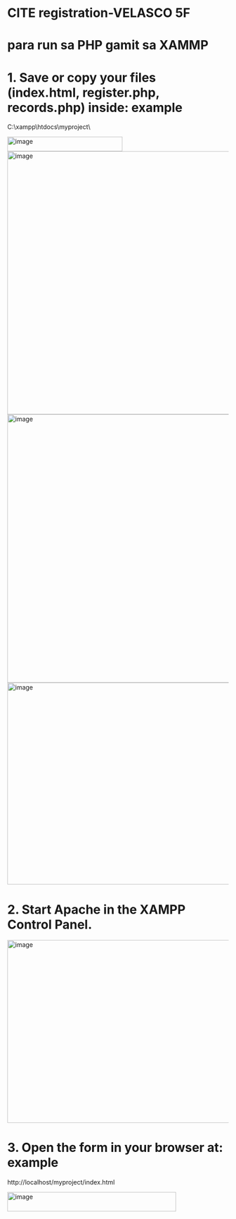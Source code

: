 # CITE registration-VELASCO 5F

# para run sa PHP gamit sa XAMMP 

# 1. Save or copy your files (index.html, register.php, records.php) inside: example
C:\xampp\htdocs\myproject\

<img width="262" height="33" alt="image" src="https://github.com/user-attachments/assets/c09fe4cf-f376-4c44-81a0-594a565129cc" />

<img width="1053" height="597" alt="image" src="https://github.com/user-attachments/assets/bafefae3-6ddd-4033-b041-4b8f6d02b295" />

<img width="892" height="609" alt="image" src="https://github.com/user-attachments/assets/3ae23663-bf65-46ed-be53-08f360fb45e6" />

<img width="814" height="458" alt="image" src="https://github.com/user-attachments/assets/792d4a61-dd38-43b5-991d-52e12d618861" />


# 2. Start Apache in the XAMPP Control Panel.

<img width="669" height="415" alt="image" src="https://github.com/user-attachments/assets/4901b4c9-1627-4ce9-a2a0-15920aa0aad5" />


# 3. Open the form in your browser at: example
http://localhost/myproject/index.html

<img width="384" height="44" alt="image" src="https://github.com/user-attachments/assets/4eeb89b7-171d-4800-967c-46e48d107d3b" />



